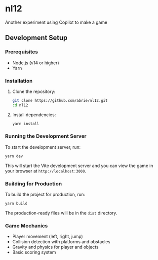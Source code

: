 # nl12
Another experiment using Copilot to make a game

## Development Setup

### Prerequisites

- Node.js (v14 or higher)
- Yarn

### Installation

1. Clone the repository:
   ```sh
   git clone https://github.com/abrie/nl12.git
   cd nl12
   ```

2. Install dependencies:
   ```sh
   yarn install
   ```

### Running the Development Server

To start the development server, run:
```sh
yarn dev
```

This will start the Vite development server and you can view the game in your browser at `http://localhost:3000`.

### Building for Production

To build the project for production, run:
```sh
yarn build
```

The production-ready files will be in the `dist` directory.

### Game Mechanics

- Player movement (left, right, jump)
- Collision detection with platforms and obstacles
- Gravity and physics for player and objects
- Basic scoring system
